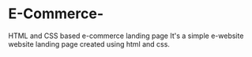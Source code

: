 # E-Commerce-
HTML and CSS based e-commerce landing page
It's a simple e-website website landing page created using html and css.
